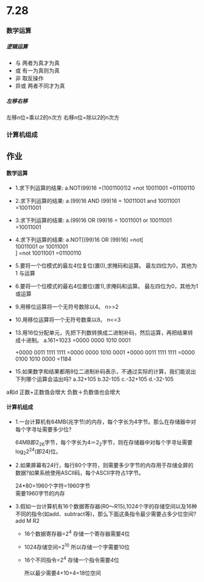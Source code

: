 # 7.28
### 数学运算
##### 逻辑运算
* 与 两者为真才为真
* 或 有一为真则为真
* 非  取反操作
* 异或 两者不同才为真

##### 左移右移
左移n位=乘以2的n次方
右移n位=除以2的n次方

### 计算机组成


## 作业
#### 数学运算
* 1.求下列运算的结果:
a.NOT(99)16 =(10011001)2
=not    10011001
=01100110

* 2.求下列运算的结果:
a.(99)16 AND (99)16 
=   10011001
and 10011001
=10011001

* 3.求下列运算的结果:
a.(99)16 OR (99)16 
=   10011001
or  10011001
=10011001

* 4.求下列运算的结果:
a.NOT[(99)16 OR (99)16]
=not[   
             10011001
       or  10011001    
]
=not 10011001
=01100110

* 5.要将一个位模式的最左4位复位(置0),求掩码和运算。
最左四位为0，其他为1
与运算

* 6.要将一个位模式的最右4位置位(置1),求掩码和运算。
最左四位为0，其他为1
或运算

* 9.用移位运算将一个无符号数除以4。
n>>2

* 10.用移位运算将一个无符号数乘以8。
n<<3

* 13.用16位分配单元，先把下列数转换成二进制补码，然后运算，再把结果转成十进制。
  a.161+1023
  =0000 0000 1010 0001

  +0000 0011 1111 1111
  =0000 0000 1010 0001
  +0000 0011 1111 1111
  =0000 0100 1010 0000
  =1184

* 15.如果数字和结果都用8位二进制补码表示，不通过实际的计算，我们能说出下列哪个运算会溢出吗?
a.32+105 b.32-105 c.-32+105 d.-32-105

a和d  正数+正数值会增大   负数＋负数值也会增大

#### 计算机组成
* 1.一台计算机有64MB(兆字节)的内存，每个字长为4字节。那么在存储器中对每个字寻址需要多少位?

  64MB即2<sub>26</sub>字节，每个字长为4＝2<sub>2</sub>字节，则在存储器中对每个字寻址需要log<sub>2</sub>2<sup>24</sup>(即24)位。

* 2.如果屏幕有24行，每行80个字符，则需要多少字节的内存用于存储全屏的数据?如果系统使用ASCII码，每个ASCII字符占1字节。

  24\*80=1960个字符=1960字节  
  需要1960字节的内存

* 3.假如一台计算机有16个数据寄存器(R0〜R15),1024个字的存储空间以及16种不同的指令(如add、subtract等)，那么下面这条指令最少需要占多少位空间?
  add M R2

  * 16个数据寄存器=2<sup>4</sup>	存储一个寄存器需要4位
  * 1024存储空间=2<sup>10</sup>	所以存储一个字需要10位
  * 16个不同指令=2<sup>4</sup>	存储一个指令需要4位

    所以最少需要4+10+4=18位空间
  

 